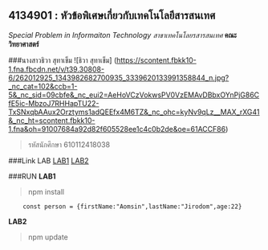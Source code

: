 ## 4134901 : หัวข้อพิเศษเกี่ยวกับเทคโนโลยีสารสนเทศ ##
*Special Problem in Informaiton Technology*
_สาขาเทคโนโลยรสารสนเทศ_
**คณะวิทยาศาสตร์**

###นางสาวธิวา สุทาเข็ม
![ธิวา สุทาเข็ม] (https://scontent.fbkk10-1.fna.fbcdn.net/v/t39.30808-6/262012925_1343982682700935_3339620133991358844_n.jpg?_nc_cat=102&ccb=1-5&_nc_sid=09cbfe&_nc_eui2=AeHoVCzVokwsPV0VzEMAvDBbxOYnPjG86CfE5ic-MbzoJ7RHHapTU22-TxSNxqbAAux2Orztyms1adQEEfx4M6TZ&_nc_ohc=kyNv9qLz__MAX_rXG41&_nc_ht=scontent.fbkk10-1.fna&oh=91007684a92d82f605528ee1c4c0b2de&oe=61ACCF86)

>รหัสนักศึกษา 610112418038

###Link LAB
[LAB1]()
[LAB2]()

###RUN
**LAB1**
>npm install
```
    const person = {firstName:"Aomsin",lastName:"Jirodom",age:22}
```
**LAB2**
>npm update